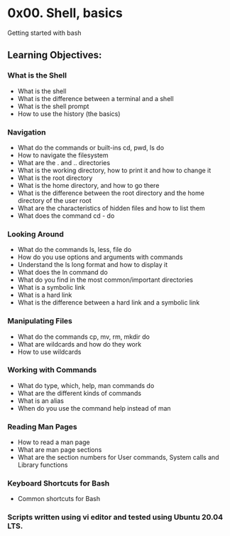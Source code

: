 # 0x00. Shell, basics

Getting started with bash
## Learning Objectives:
### What is the Shell
* What is the shell
* What is the difference between a terminal and a shell
* What is the shell prompt
* How to use the history (the basics)
### Navigation
* What do the commands or built-ins cd, pwd, ls do
* How to navigate the filesystem
* What are the . and .. directories
* What is the working directory, how to print it and how to change it
* What is the root directory
* What is the home directory, and how to go there
* What is the difference between the root directory and the home directory of the user root
* What are the characteristics of hidden files and how to list them
* What does the command cd - do
### Looking Around
* What do the commands ls, less, file do
* How do you use options and arguments with commands
* Understand the ls long format and how to display it
* What does the ln command do
* What do you find in the most common/important directories
* What is a symbolic link
* What is a hard link
* What is the difference between a hard link and a symbolic link
### Manipulating Files
* What do the commands cp, mv, rm, mkdir do
* What are wildcards and how do they work
* How to use wildcards
### Working with Commands
* What do type, which, help, man commands do
* What are the different kinds of commands
* What is an alias
* When do you use the command help instead of man
### Reading Man Pages
* How to read a man page
* What are man page sections
* What are the section numbers for User commands, System calls and Library functions
### Keyboard Shortcuts for Bash
* Common shortcuts for Bash

### Scripts written using vi editor and tested using Ubuntu 20.04 LTS.
